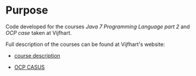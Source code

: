 # Purpose

Code developed for the courses *Java 7 Programming Language part 2* and *OCP case* taken at Vijfhart. 



Full description of the courses can be found at Vijfhart's website:
- [course description](https://www.vijfhart.nl/opleidingen/java-7-programming-language-deel-2-2/)

- [OCP CASUS](https://www.vijfhart.nl/opleidingen/java-7-programming-language-deel-2-ocp-casus-2/)
